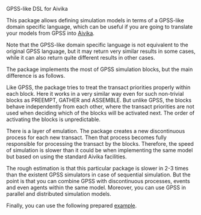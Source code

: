 GPSS-like DSL for Aivika

This package allows defining simulation models in terms of a GPSS-like
domain specific language, which can be useful if you are going to
translate your models from GPSS into [Aivika](http://hackage.haskell.org/package/aivika).

Note that the GPSS-like domain specific language is not equivalent to
the original GPSS language, but it may return very similar results in
some cases, while it can also return quite different results in other cases.

The package implements the most of GPSS simulation blocks, but the main difference
is as follows.

Like GPSS, the package tries to treat the transact priorities properly within each block.
Here it works in a very similar way even for such non-trivial blocks as PREEMPT, GATHER
and ASSEMBLE. But unlike GPSS, the blocks behave independently from each other, where 
the transact priorities are not used when deciding which of the blocks will be activated next.
The order of activating the blocks is unpredictable.

There is a layer of emulation. The package creates a new discontinuous process for each 
new transact. Then that process becomes fully responsible for processing the transact by 
the blocks. Therefore, the speed of simulation is slower than it could be when implementing 
the same model but based on using the standard Aivika facilities. 

The rough estimation is that this particular package is slower in 2-3 times than the existent GPSS 
simulators in case of sequential simulation. But the point is that you can combine GPSS with 
discontinuous processes, events and even agents within the same model. Moreover, you can use GPSS
in parallel and distributed simulation models. 

Finally, you can use the following prepared [example](https://github.com/dsorokin/aivika-gpss-test).
